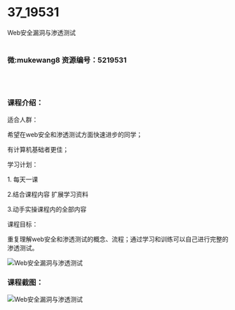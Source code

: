 # 37_19531
Web安全漏洞与渗透测试
<br/></br>
<h3>微:mukewang8 资源编号：5219531</h3>
<br/></br>
<h3>课程介绍：</h3>
<p>适合人群：</p>
<p>希望在web安全和渗透测试方面快速进步的同学；</p>
<p>有计算机基础者更佳；</p>
<p>学习计划：</p>
<p>1. 每天一课</p>
<p>2.结合课程内容 扩展学习资料</p>
<p>3.动手实操课程内的全部内容</p>
<p>课程目标：</p>
<p>重复理解web安全和渗透测试的概念、流程；通过学习和训练可以自己进行完整的渗透测试。</p>
<p><img src="https://www.ko996.com/wp-content/uploads/img/2021/04/1-49-300x182.png" alt="Web安全漏洞与渗透测试"></p>
<div class="info-desc">
<h3>课程截图：</h3>
<p><img src="https://www.ko996.com/wp-content/uploads/img/2021/04/2-50.png" alt="Web安全漏洞与渗透测试"></p>


			
</div>
